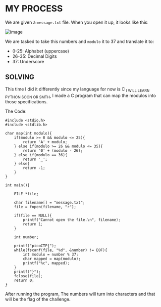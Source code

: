 # MY PROCESS

We are given a `message.txt` file. When you open it up, it looks like this:

![image](https://github.com/user-attachments/assets/f64f0b8a-ea0f-4cb0-b2ba-5fca39cd99d6)

We are tasked to take this numbers and `modulo` it to 37 and translate it to:
- 0-25: Alphabet (uppercase)
- 26-35: Decimal Digits
- 37: Underscore

## SOLVING

This time I did it differently since my language for now is C <sub>I WILL LEARN PYTHON SOON OR SMTH</sub>, I made a C program that can map the modulos into those specifications.

The Code:
```
#include <stdio.h>
#include <stdlib.h>

char map(int modulo){
    if(modulo >= 0 && modulo <= 25){
        return 'A' + modulo;
    } else if(modulo >= 26 && modulo <= 35){
        return '0' + (modulo - 26);
    } else if(modulo == 36){
        return '_';
    } else{
        return -1;
    }
}

int main(){
    
    FILE *file;

    char filename[] = "message.txt";
    file = fopen(filename, "r");

    if(file == NULL){
        printf("Cannot open the file.\n", filename);
        return 1;
    }

    int number;

    printf("picoCTF{");
    while(fscanf(file, "%d", &number) != EOF){
        int modulo = number % 37;
        char mapped = map(modulo);
        printf("%c", mapped);
    }
    printf("}");
    fclose(file);
    return 0;
}
```

After running the program, The numbers will turn into characters and that will be the flag of the challenge.

